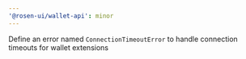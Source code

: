```yaml
---
'@rosen-ui/wallet-api': minor
---
```


Define an error named `ConnectionTimeoutError` to handle connection timeouts for wallet extensions
